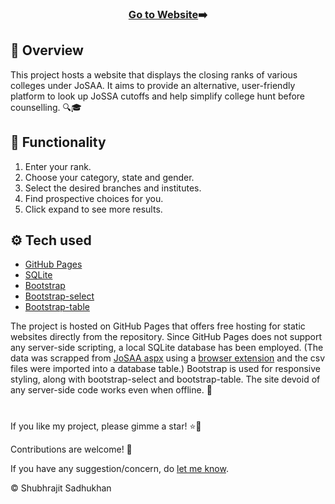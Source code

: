 <h3 align='center'><a target="_blank" href='https://sbrjt.github.io/josaa-cutoffs' >Go to Website</a>➡️</h3>

## 📝 Overview

This project hosts a website that displays the closing ranks of various colleges under JoSAA. It aims to provide an alternative, user-friendly platform to look up JoSSA cutoffs and help simplify college hunt before counselling. 🔍🎓

## 📲 Functionality

1. Enter your rank.
2. Choose your category, state and gender.
3. Select the desired branches and institutes.
4. Find prospective choices for you.
5. Click expand to see more results.

## ⚙️ Tech used

- [GitHub Pages](https://pages.github.com/)
- [SQLite](https://www.sqlite.org/index.html)
- [Bootstrap](https://getbootstrap.com/)
- [Bootstrap-select](https://developer.snapappointments.com/bootstrap-select)
- [Bootstrap-table](https://bootstrap-table.com/)

The project is hosted on GitHub Pages that offers free hosting for static websites directly from the repository. Since GitHub Pages does not support any server-side scripting, a local SQLite database has been employed. (The data was scrapped from [JoSAA aspx](https://josaa.admissions.nic.in/Applicant/seatallotmentresult/currentorcr.aspx) using a [browser extension](https://chromewebstore.google.com/detail/html-table-scraper/ncphhmcjgbpglahiijnaaaaneoijlmkj) and the csv files were imported into a database table.) Bootstrap is used for responsive styling, along with bootstrap-select and bootstrap-table. The site devoid of any server-side code works even when offline. 🚀

#

If you like my project, please gimme a star! ⭐💫

Contributions are welcome! 🤝

If you have any suggestion/concern, do [let me know](https://mailhide.io/e/kMGaefEP).

<!-- 📜 MIT License -->

© Shubhrajit Sadhukhan
